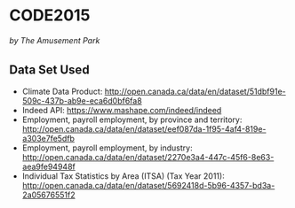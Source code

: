 # CODE2015
###### by The Amusement Park

## Data Set Used
- Climate Data Product: http://open.canada.ca/data/en/dataset/51dbf91e-509c-437b-ab9e-eca6d0bf6fa8
- Indeed API: https://www.mashape.com/indeed/indeed
- Employment, payroll employment, by province and territory: http://open.canada.ca/data/en/dataset/eef087da-1f95-4af4-819e-a303e7fe5dfb
- Employment, payroll employment, by industry: http://open.canada.ca/data/en/dataset/2270e3a4-447c-45f6-8e63-aea9fe94948f
- Individual Tax Statistics by Area (ITSA) (Tax Year 2011): http://open.canada.ca/data/en/dataset/5692418d-5b96-4357-bd3a-2a05676551f2
